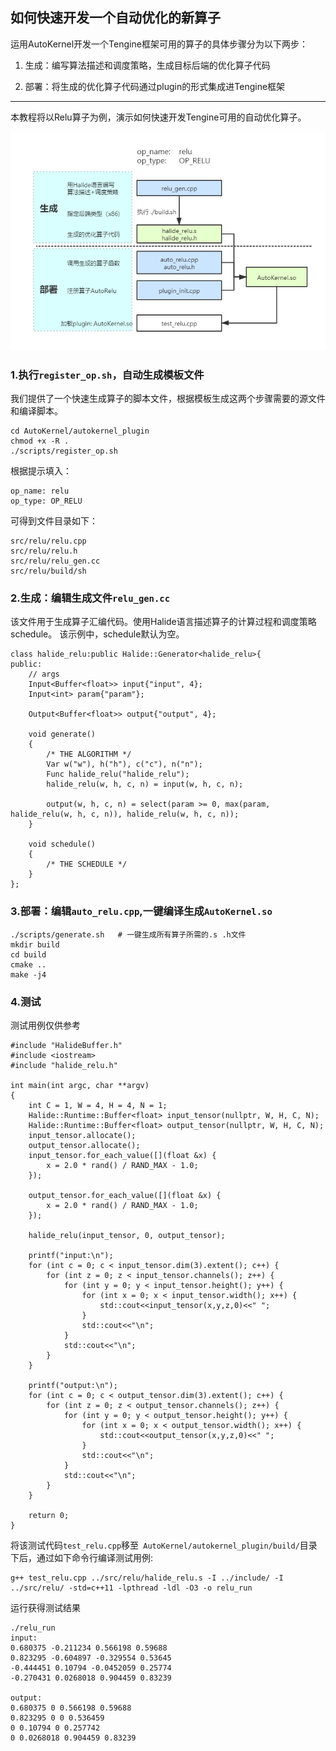 ## 如何快速开发一个自动优化的新算子

运用AutoKernel开发一个Tengine框架可用的算子的具体步骤分为以下两步：
1. 生成：编写算法描述和调度策略，生成目标后端的优化算子代码
   
2. 部署：将生成的优化算子代码通过plugin的形式集成进Tengine框架

--------------------------
本教程将以Relu算子为例，演示如何快速开发Tengine可用的自动优化算子。

![add_op.png](add_op.png)
### 1.执行`register_op.sh`，自动生成模板文件
我们提供了一个快速生成算子的脚本文件，根据模板生成这两个步骤需要的源文件和编译脚本。
```
cd AutoKernel/autokernel_plugin
chmod +x -R . 
./scripts/register_op.sh
```
根据提示填入：
```
op_name: relu
op_type: OP_RELU
```
可得到文件目录如下：
```
src/relu/relu.cpp
src/relu/relu.h
src/relu/relu_gen.cc
src/relu/build/sh
```
### 2.生成：编辑生成文件`relu_gen.cc`
该文件用于生成算子汇编代码。使用Halide语言描述算子的计算过程和调度策略schedule。
该示例中，schedule默认为空。

```
class halide_relu:public Halide::Generator<halide_relu>{
public:
    // args
    Input<Buffer<float>> input{"input", 4};
    Input<int> param{"param"};

    Output<Buffer<float>> output{"output", 4};

    void generate()
    {
        /* THE ALGORITHM */
        Var w("w"), h("h"), c("c"), n("n");
        Func halide_relu("halide_relu");
        halide_relu(w, h, c, n) = input(w, h, c, n);

        output(w, h, c, n) = select(param >= 0, max(param, halide_relu(w, h, c, n)), halide_relu(w, h, c, n));
    }

    void schedule()
    {
        /* THE SCHEDULE */
    }
};

```
### 3.部署：编辑`auto_relu.cpp`,一键编译生成`AutoKernel.so`

```
./scripts/generate.sh	# 一键生成所有算子所需的.s .h文件
mkdir build
cd build
cmake ..
make -j4
```

### 4.测试

测试用例仅供参考

```
#include "HalideBuffer.h"
#include <iostream>
#include "halide_relu.h"

int main(int argc, char **argv)
{
    int C = 1, W = 4, H = 4, N = 1;
    Halide::Runtime::Buffer<float> input_tensor(nullptr, W, H, C, N);
    Halide::Runtime::Buffer<float> output_tensor(nullptr, W, H, C, N);
    input_tensor.allocate();
    output_tensor.allocate();
    input_tensor.for_each_value([](float &x) {
        x = 2.0 * rand() / RAND_MAX - 1.0;
    });

    output_tensor.for_each_value([](float &x) {
        x = 2.0 * rand() / RAND_MAX - 1.0;
    });

    halide_relu(input_tensor, 0, output_tensor);

    printf("input:\n");
    for (int c = 0; c < input_tensor.dim(3).extent(); c++) {
        for (int z = 0; z < input_tensor.channels(); z++) {
            for (int y = 0; y < input_tensor.height(); y++) {
                for (int x = 0; x < input_tensor.width(); x++) {
                    std::cout<<input_tensor(x,y,z,0)<<" ";
                }
                std::cout<<"\n";
            }
            std::cout<<"\n";
        }
    }
    
    printf("output:\n");
    for (int c = 0; c < output_tensor.dim(3).extent(); c++) {
        for (int z = 0; z < output_tensor.channels(); z++) {
            for (int y = 0; y < output_tensor.height(); y++) {
                for (int x = 0; x < output_tensor.width(); x++) {
                    std::cout<<output_tensor(x,y,z,0)<<" ";
                }
                std::cout<<"\n";
            }
            std::cout<<"\n";
        }
    }

    return 0;
}
```
将该测试代码`test_relu.cpp`移至` AutoKernel/autokernel_plugin/build/`目录下后，通过如下命令行编译测试用例:

```
g++ test_relu.cpp ../src/relu/halide_relu.s -I ../include/ -I ../src/relu/ -std=c++11 -lpthread -ldl -O3 -o relu_run
```
运行获得测试结果
```
./relu_run
input:
0.680375 -0.211234 0.566198 0.59688 
0.823295 -0.604897 -0.329554 0.53645
-0.444451 0.10794 -0.0452059 0.25774
-0.270431 0.0268018 0.904459 0.83239

output:
0.680375 0 0.566198 0.59688 
0.823295 0 0 0.536459 
0 0.10794 0 0.257742 
0 0.0268018 0.904459 0.83239 
```

